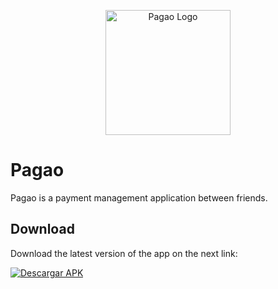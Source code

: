 <p align="center">
    <img src="https://github.com/user-attachments/assets/75ad16b4-3741-4c84-a604-b6a93439d4d0" 
         alt="Pagao Logo" 
         style="width: 200px; object-fit: contain;"/>
</p>

# Pagao

Pagao is a payment management application between friends.

## Download

Download the latest version of the app on the next link:

[![Descargar APK](https://img.shields.io/badge/Descargar-APK-green)](https://github.com/AlejandroMarino/Pagao_Client/releases/tag/v1.0.0)
